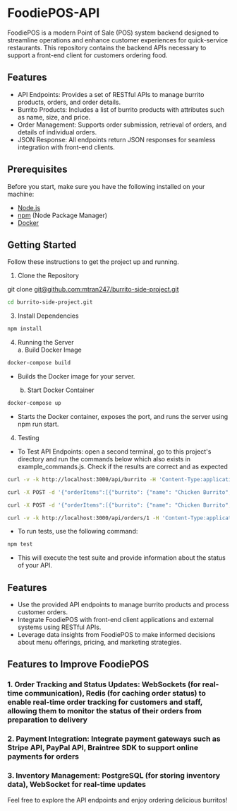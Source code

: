 # FoodiePOS-API

FoodiePOS is a modern Point of Sale (POS) system backend designed to streamline operations and enhance customer experiences for quick-service restaurants. This repository contains the backend APIs necessary to support a front-end client for customers ordering food.

## Features
- API Endpoints: Provides a set of RESTful APIs to manage burrito products, orders, and order details.
- Burrito Products: Includes a list of burrito products with attributes such as name, size, and price.
- Order Management: Supports order submission, retrieval of orders, and details of individual orders.
- JSON Response: All endpoints return JSON responses for seamless integration with front-end clients.

## Prerequisites

Before you start, make sure you have the following installed on your machine:

- [Node.js](https://nodejs.org/)
- [npm](https://www.npmjs.com/) (Node Package Manager)
- [Docker](https://www.docker.com/)

## Getting Started

Follow these instructions to get the project up and running.

1. Clone the Repository
   
git clone [git@github.com:mtran247/burrito-side-project.git](https://github.com/mtran247-github/BurritoShop.git)
```bash
cd burrito-side-project.git
```

3. Install Dependencies
```bash
npm install
```

4. Running the Server <br/>
a. Build Docker Image
```bash
docker-compose build
```
- Builds the Docker image for your server.

&emsp; &ensp; b. Start Docker Container
```bash
docker-compose up
```
- Starts the Docker container, exposes the port, and runs the server using npm run start.

4. Testing
- To Test API Endpoints: open a second terminal, go to this project's directory and run the commands below which also exists in example_commands.js. Check if the results are correct and as expected

```bash
curl -v -k http://localhost:3000/api/burrito -H 'Content-Type:application/json'
```

```bash
curl -X POST -d '{"orderItems":[{"burrito": {"name": "Chicken Burrito", "size": "regular"}, "quantity": 3}]}' -H 'Content-Type:application/json' http://localhost:3000/api/orders
```
```bash
curl -X POST -d '{"orderItems":[{"burrito": {"name": "Chicken Burrito", "size": "regular"}, "quantity": 3}, {"burrito": {"name": "Vegetarian Burrito", "size": "XL"}, "quantity": 30}]}' -H 'Content-Type:application/json' http://localhost:3000/api/orders
```

```bash
curl -v -k http://localhost:3000/api/orders/1 -H 'Content-Type:application/json'
```


- To run tests, use the following command:
```bash
npm test
```
- This will execute the test suite and provide information about the status of your API.


## Features
- Use the provided API endpoints to manage burrito products and process customer orders.
- Integrate FoodiePOS with front-end client applications and external systems using RESTful APIs.
- Leverage data insights from FoodiePOS to make informed decisions about menu offerings, pricing, and marketing strategies.


## Features to Improve FoodiePOS
### 1. Order Tracking and Status Updates:  WebSockets (for real-time communication), Redis (for caching order status) to enable real-time order tracking for customers and staff, allowing them to monitor the status of their orders from preparation to delivery
### 2. Payment Integration: Integrate payment gateways such as Stripe API, PayPal API, Braintree SDK to support online payments for orders
### 3. Inventory Management: PostgreSQL (for storing inventory data), WebSocket for real-time updates 


Feel free to explore the API endpoints and enjoy ordering delicious burritos!



